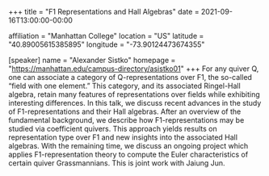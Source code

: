+++
title = "F1 Representations and Hall Algebras"
date = 2021-09-16T13:00:00-00:00

affiliation = "Manhattan College"
location = "US"
latitude = "40.89005615385895"
longitude = "-73.90124473674355"

[speaker]
  name = "Alexander Sistko"
  homepage = "https://manhattan.edu/campus-directory/asistko01"
+++
For any quiver Q, one can associate a category of Q-representations over F1, the so-called “field with one element.” This category, and its associated Ringel-Hall algebra, retain many features of representations over fields while exhibiting interesting differences. In this talk, we discuss recent advances in the study of F1-representations and their Hall algebras. After an overview of the fundamental background, we describe how F1-representations may be studied via coefficient quivers. This approach yields results on representation type over F1 and new insights into the associated Hall algebras. With the remaining time, we discuss an ongoing project which applies F1-representation theory to compute the Euler characteristics of certain quiver Grassmannians. This is joint work with Jaiung Jun.
